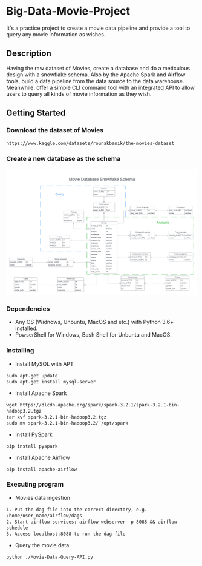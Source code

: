 # Big-Data-Movie-Project

It's a practice project to create a movie data pipeline and provide a tool to query any movie information as wishes.

## Description

Having the raw dataset of Movies, create a database and do a meticulous design with a snowflake schema. Also by the Apache Spark and Airflow tools, build a data pipeline from the data source to the data warehouse. Meanwhile, offer a simple CLI command tool with an integrated API to allow users to query all kinds of movie information as they wish.

## Getting Started

### Download the dataset of Movies

```
https://www.kaggle.com/datasets/rounakbanik/the-movies-dataset
```

### Create a new database as the schema

![alt text](https://github.com/George-ZHUYZ/Big-Data-Movie-Project/blob/main/Moive_Project_ERD.png)

### Dependencies

* Any OS (Widnows, Unbuntu, MacOS and etc.) with Python 3.6+ installed.
* PowserShell for Windows, Bash Shell for Unbuntu and MacOS.

### Installing

* Install MySQL with APT

```
sudo apt-get update
sudo apt-get install mysql-server
```

* Install Apache Spark

```
wget https://dlcdn.apache.org/spark/spark-3.2.1/spark-3.2.1-bin-hadoop3.2.tgz
tar xvf spark-3.2.1-bin-hadoop3.2.tgz
sudo mv spark-3.2.1-bin-hadoop3.2/ /opt/spark 
```

* Install PySpark

```
pip install pyspark
```


* Install Apache Airflow

```
pip install apache-airflow
```

### Executing program

* Movies data ingestion

```
1. Put the dag file into the correct directory, e.g. /home/user_name/airflow/dags
2. Start airflow services: airflow webserver -p 8088 && airflow schedule
3. Access localhost:8088 to run the dag file
```

* Query the movie data

```
python ./Movie-Data-Query-API.py
```
